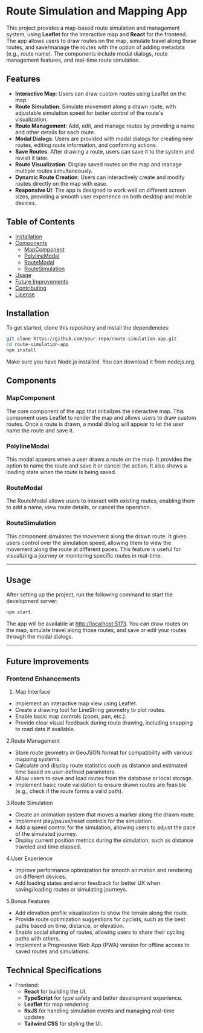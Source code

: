 # Route Simulation and Mapping App

This project provides a map-based route simulation and management system, using **Leaflet** for the interactive map and **React** for the frontend. The app allows users to draw routes on the map, simulate travel along these routes, and save/manage the routes with the option of adding metadata (e.g., route name). The components include modal dialogs, route management features, and real-time route simulation.

## Features

- **Interactive Map**: Users can draw custom routes using Leaflet on the map.
- **Route Simulation**: Simulate movement along a drawn route, with adjustable simulation speed for better control of the route's visualization.
- **Route Management**: Add, edit, and manage routes by providing a name and other details for each route.
- **Modal Dialogs**: Users are provided with modal dialogs for creating new routes, editing route information, and confirming actions.
- **Save Routes**: After drawing a route, users can save it to the system and revisit it later.
- **Route Visualization**: Display saved routes on the map and manage multiple routes simultaneously.
- **Dynamic Route Creation**: Users can interactively create and modify routes directly on the map with ease.
- **Responsive UI**: The app is designed to work well on different screen sizes, providing a smooth user experience on both desktop and mobile devices.

## Table of Contents


- [Installation](#installation)
- [Components](#components)
  - [MapComponent](#mapcomponent)
  - [PolylineModal](#polylinemodal)
  - [RouteModal](#routemodal)
  - [RouteSimulation](#routesimulation)
- [Usage](#usage)
- [Future Improvements](#future-improvements)
- [Contributing](#contributing)
- [License](#license)


## Installation

To get started, clone this repository and install the dependencies:

```bash
git clone https://github.com/your-repo/route-simulation-app.git
cd route-simulation-app
npm install
```

Make sure you have Node.js installed. You can download it from nodejs.org.

## Components

### MapComponent

The core component of the app that initializes the interactive map. This component uses Leaflet to render the map and allows users to draw custom routes. Once a route is drawn, a modal dialog will appear to let the user name the route and save it.

### PolylineModal

This modal appears when a user draws a route on the map. It provides the option to name the route and save it or cancel the action. It also shows a loading state when the route is being saved.

### RouteModal

The RouteModal allows users to interact with existing routes, enabling them to add a name, view route details, or cancel the operation.

### RouteSimulation

This component simulates the movement along the drawn route. It gives users control over the simulation speed, allowing them to view the movement along the route at different paces. This feature is useful for visualizing a journey or monitoring specific routes in real-time.

---

## Usage

After setting up the project, run the following command to start the development server:

```bash
npm start
```

The app will be available at <http://localhost:5173>. You can draw routes on the map, simulate travel along those routes, and save or edit your routes through the modal dialogs.

---

## Future Improvements

### Frontend Enhancements

1. Map Interface

- Implement an interactive map view using Leaflet.
- Create a drawing tool for LineString geometry to plot routes.
- Enable basic map controls (zoom, pan, etc.).
- Provide clear visual feedback during route drawing, including snapping to road data if available.

2.Route Management

- Store route geometry in GeoJSON format for compatibility with various mapping systems.
- Calculate and display route statistics such as distance and estimated time based on user-defined parameters.
- Allow users to save and load routes from the database or local storage.
- Implement basic route validation to ensure drawn routes are feasible (e.g., check if the route forms a valid path).

3.Route Simulation

- Create an animation system that moves a marker along the drawn route.
- Implement play/pause/reset controls for the simulation.
- Add a speed control for the simulation, allowing users to adjust the pace of the simulated journey.
- Display current position metrics during the simulation, such as distance traveled and time elapsed.

4.User Experience

- Improve performance optimization for smooth animation and rendering on different devices.
- Add loading states and error feedback for better UX when saving/loading routes or simulating journeys.

5.Bonus Features

- Add elevation profile visualization to show the terrain along the route.
- Provide route optimization suggestions for cyclists, such as the best paths based on time, distance, or elevation.
- Enable social sharing of routes, allowing users to share their cycling paths with others.
- Implement a Progressive Web App (PWA) version for offline access to saved routes and simulations.

## Technical Specifications

- Frontend:
  - **React** for building the UI.
  - **TypeScript** for type safety and better development experience.
  - **Leaflet** for map rendering.
  - **RxJS** for handling simulation events and managing real-time updates.
  - **Tailwind CSS** for styling the UI.
